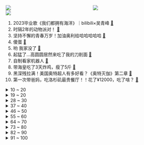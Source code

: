 <div >
	<a style="float:left;width:55%;" href = "https://github.com/anuraghazra/github-readme-stats">
	 <img src = "https://github-readme-stats.vercel.app/api?username=iuuuuuaena&theme=buefy&show_icons=true"/>
	</a>
	<a  style="float:right;width:45%" href = "https://github.com/anuraghazra/github-readme-stats">
	 <img  src="https://github-readme-stats.vercel.app/api/top-langs/?username=anuraghazra&layout=compact"/>
	</a>
	</div>

[![](https://img.shields.io/badge/jxd-@jxdgogogo.xyz-yellowgreen.svg)](https://www.jxdgogogo.xyz)<br>
1. 2023毕业歌《我们都拥有海洋》｜bilibili×吴青峰 [:link:](//www.bilibili.com/video/BV1BN411C73S) <br>
2. 时隔2年的动物派对！ [:link:](//www.bilibili.com/video/BV1KV4y1S7xh) <br>
3. 坚持不懈的青春万岁！加油奥利给哈哈哈哈哈 [:link:](//www.bilibili.com/video/BV1Ts4y1y7zL) <br>
4. 傻蛋 [:link:](//www.bilibili.com/video/BV1rh4y1G7uv) <br>
5. 哟 我家没了 [:link:](//www.bilibili.com/video/BV1fV4y1U7UR) <br>
6. 起猛了…高圆圆居然来吃了我的刀削面 [:link:](//www.bilibili.com/video/BV1yo4y1E7iq) <br>
7. 自制看家机器人 [:link:](//www.bilibili.com/video/BV1wP411B7Zx) <br>
8. 带海皇吃了3天炸鸡，瘦了5斤 [:link:](//www.bilibili.com/video/BV1kX4y1t7QJ) <br>
9. 黑深残拉满！美国奥特超人有多好看？《奥特灭伽》第二章 [:link:](//www.bilibili.com/video/BV1mV4y127Ju) <br>
10. 第一次带爸妈，吃洛杉矶最贵餐厅！！花了¥12000，吃了啥？ [:link:](//www.bilibili.com/video/BV1Fu411Y7i6) <br>
<details>
<summary>10 ~ 20</summary>

11. 给小潮院长爸爸做饭！ [:link:](//www.bilibili.com/video/BV1ou4y1Z7yL) <br>
12. 复原夏代绿松石兽面牌饰，愿所有流失的国宝都能回家！ [:link:](//www.bilibili.com/video/BV16L411i7tf) <br>
13. 本来挺喜欢天书奇谭的... [:link:](//www.bilibili.com/video/BV17h4y1R7vD) <br>
14. 《明日方舟》EP - Before Summer [:link:](//www.bilibili.com/video/BV1xu4y1d79V) <br>
15. 我要转型穿搭博主咯 [:link:](//www.bilibili.com/video/BV1Ps4y1v7ED) <br>
16. 挑战和56个民族同胞合影.第一站鄂伦春族 [:link:](//www.bilibili.com/video/BV1J14y1S7cG) <br>
17. 账号已被盗 [:link:](//www.bilibili.com/video/BV1Wh4y1G74h) <br>
18. 新番时光机！一个时代的开启！10年前的观众都在看什么神片？！「2013年4月篇」泛式 [:link:](//www.bilibili.com/video/BV1to4y1N7Z6) <br>
19. 豆瓣排行榜第5名，12岁女孩爱上冷血大叔，足以载入影史的片子 [:link:](//www.bilibili.com/video/BV1kX4y1t7w8) <br>
</details>
<details>
<summary>19 ~ 20</summary>

20. 戴过Vision Pro后，这些问题有了答案 [:link:](//www.bilibili.com/video/BV1hu4y1d7uz) <br>
21. “初看不懂句中意，再看已是剧中人” [:link:](//www.bilibili.com/video/BV1Pu4y1f7sV) <br>
22. 这些看似炫酷的电影道具服，演员穿的时候那都遭了血罪了！【疯狂的演员04】 [:link:](//www.bilibili.com/video/BV18X4y1t7Px) <br>
23. 《你应该灿烂而热烈》 [:link:](//www.bilibili.com/video/BV1kc41137ht) <br>
24. ⚡️一口气速通中国古代王朝简史⚡️ [:link:](//www.bilibili.com/video/BV1Su4y1Z76Q) <br>
25. 他想做个《差生》 [:link:](//www.bilibili.com/video/BV1oW4y1X785) <br>
26. 骑行中亚，又阳了有点倒霉，救助被困小狗反被咬伤，第一次在国外废弃房 [:link:](//www.bilibili.com/video/BV1fh4y19747) <br>
27. 当代年轻人总有一些莫名其妙的坚持 [:link:](//www.bilibili.com/video/BV1Tc411G7tq) <br>
28. 【碧蓝航线6周年】凤凰传奇敦煌寻声，碧蓝航线x敦煌博物馆特别联动 [:link:](//www.bilibili.com/video/BV1Nu411W7HD) <br>
</details>
<details>
<summary>28 ~ 30</summary>

29. 会有哪些up主来我们直播间买东西？？？ [:link:](//www.bilibili.com/video/BV1KN411k7KF) <br>
30. 《左手指坤》-第15届华语金曲奖！ikun专享！全网首发！！ [:link:](//www.bilibili.com/video/BV14M4y1Y7GB) <br>
31. 深夜，一顿各怀鬼胎的烧烤。 [:link:](//www.bilibili.com/video/BV1cz4y1i7SA) <br>
32. 喜提大专？不怕！打破升本科的信息差！ [:link:](//www.bilibili.com/video/BV1NP411B7d6) <br>
33. 【warma】捣蛋！我偷走了怒九重要的东西！ [:link:](//www.bilibili.com/video/BV1ro4y1E7c3) <br>
34. 择日飞仙 完整版 [:link:](//www.bilibili.com/video/BV1ic411u79d) <br>
35. 啥叫“人脉说唱”？唱哭全场的惨遭淘汰，“重复歌词”却一路晋级 [:link:](//www.bilibili.com/video/BV1wo4y1J7Vs) <br>
36. 3.7神工天巧，元素专家全成就地图，白拿185原石 [:link:](//www.bilibili.com/video/BV1hz4y1v7HC) <br>
37. 白银丛刃腕豪vs直面泰山男刀！拳快还是刀块？#真金白银vs最强王者 [:link:](//www.bilibili.com/video/BV18X4y1t7sj) <br>
</details>
<details>
<summary>37 ~ 40</summary>

38. 去清华大学食堂报道!被清华学生疯狂投喂?! 一天胖8斤... [:link:](//www.bilibili.com/video/BV1eV4y127FP) <br>
39. 新王登基！ [:link:](//www.bilibili.com/video/BV1cz4y1B7y9) <br>
40. 球2究竟埋藏了多少细节？《流浪地球2》全片解析08 [:link:](//www.bilibili.com/video/BV13c41137Xe) <br>
41. 鼠头鸭脖，我的看法 [:link:](//www.bilibili.com/video/BV1TN411k7vE) <br>
42. 胃口不好，就吃一根腿！ [:link:](//www.bilibili.com/video/BV1SM4y1a7Xq) <br>
43. 【定格动画】美依礼芽竟教我的模型跳舞！？定格应援 极乐净土 [:link:](//www.bilibili.com/video/BV1Nu4y1f7Ra) <br>
44. 旅行者等我，我会在我的第二幕来见你 [:link:](//www.bilibili.com/video/BV1YW4y1X7DH) <br>
45. 《重返未来：1999》1.1版本PV：雷米特杯失窃案 [:link:](//www.bilibili.com/video/BV1PN411k7vU) <br>
46. 全球最贵超市！普通人一次购物能花多少钱？ [:link:](//www.bilibili.com/video/BV1ro4y1E7D6) <br>
</details>
<details>
<summary>46 ~ 50</summary>

47. 当你有个香港朋友 [:link:](//www.bilibili.com/video/BV1CW4y1X7E8) <br>
48. 史上死法最多的游戏！甚至可以手搓黑洞！ [:link:](//www.bilibili.com/video/BV158411Z76R) <br>
49. 花20天烤一块肉 味道能有多离谱？ [:link:](//www.bilibili.com/video/BV1Mc411g71J) <br>
50. 最帅的假面骑士？一口气开箱空我全形态！万代 SHF真骨雕 [:link:](//www.bilibili.com/video/BV1nM4y1Y7wf) <br>
51. 因为一个大哥，从此高考试卷武装押运 [:link:](//www.bilibili.com/video/BV1VM4y1Y7rQ) <br>
52. 《原神》剧情PV-「良良绮谈」 [:link:](//www.bilibili.com/video/BV1Fh4y1R7n9) <br>
53. 2023高考笑话 [:link:](//www.bilibili.com/video/BV1L8411Z7F7) <br>
54. 15年前难到变态的游戏？死1000次都无法通关！ [:link:](//www.bilibili.com/video/BV1KV4y1S7Du) <br>
55. 探秘迪拜最土豪自助餐！迪拜皇室自助餐！都吃什么？ [:link:](//www.bilibili.com/video/BV1uh4y1X7Gn) <br>
</details>
<details>
<summary>55 ~ 60</summary>

56. 全世界都祝你高考顺利！高考加油！ [:link:](//www.bilibili.com/video/BV1hV4y1U7WE) <br>
57. 山区的孩子们第一次在学校吃上面条了！ [:link:](//www.bilibili.com/video/BV1gu411Y7CK) <br>
58. 99%的人不知道！高考能有多奇葩？！ [:link:](//www.bilibili.com/video/BV1Yh4y1G7pn) <br>
59. 【英文脱口秀互动】高考完就来看演出！ [:link:](//www.bilibili.com/video/BV1e14y1S76k) <br>
60. 银狼：不要按啊啊啊啊啊——！！【星穹动画】 [:link:](//www.bilibili.com/video/BV1ac41137fa) <br>
61. 对不起杨坤老师！粉丝太喜欢你了强烈要求返场....视频为本人二次剪辑配音，纯属娱乐！ [:link:](//www.bilibili.com/video/BV1914y1U7DJ) <br>
62. 监考老师：我就知道你把手机藏这里了！ [:link:](//www.bilibili.com/video/BV1Hk4y1p7K8) <br>
63. 介绍一个，学霸都会焦虑的，养蛊式学习法 [:link:](//www.bilibili.com/video/BV1w14y1Q7oT) <br>
64. 有人能说出关于你的一切，你会相信他是穿越的吗？ [:link:](//www.bilibili.com/video/BV1XW4y1X7EL) <br>
</details>
<details>
<summary>64 ~ 70</summary>

65. 《热爱105°C的猫咪》 [:link:](//www.bilibili.com/video/BV1gP411Q74K) <br>
66. 高速相机揭秘近视手术，医生在眼球上到底做了啥？ [:link:](//www.bilibili.com/video/BV1Bs4y1e7xF) <br>
67. 曜：我要进厂啦！ [:link:](//www.bilibili.com/video/BV1Ju411Y7XG) <br>
68. 抱歉，我抽到真的了！【星穹铁道|定格动画】 [:link:](//www.bilibili.com/video/BV1Fh4y1R73Q) <br>
69. 夺命十三枪 [:link:](//www.bilibili.com/video/BV1Ao4y1T7GF) <br>
70. 中西合璧｜Golden Hour！这是什么古筝与大提琴的宿命感啊！ [:link:](//www.bilibili.com/video/BV1Qh4y197VF) <br>
71. 【动画吃播】在七圣召唤比赛输给心海跑来乌有亭狂炫油豆腐的八重神子大人 [:link:](//www.bilibili.com/video/BV1Yo4y1T7Qj) <br>
72. 【空想花庭】HE全关卡 摆完挂机 简单好抄（持续更新中） [:link:](//www.bilibili.com/video/BV13P411Q74r) <br>
73. 应粉丝要求挑战2公斤战斧牛排，开干 [:link:](//www.bilibili.com/video/BV1vo4y1T7ue) <br>
</details>
<details>
<summary>73 ~ 80</summary>

74. 马克思是怎么看待打工人躺平的？【毒舌的南瓜】 [:link:](//www.bilibili.com/video/BV1oc41137S5) <br>
75. 按下快门的瞬间，命运的齿轮开始转动 [:link:](//www.bilibili.com/video/BV1zL411i7Mo) <br>
76. 【猜价格挑战】猜不中...根本猜不中！ [:link:](//www.bilibili.com/video/BV1uM4y1v7nF) <br>
77. “九十年代的高中生眼里满是自信与希望” [:link:](//www.bilibili.com/video/BV1ah4y1G7mx) <br>
78. 💜漫游紫色星穹，你选择谁？💜【动画MEME】 [:link:](//www.bilibili.com/video/BV12h4y1G7Xg) <br>
79. 街拍摄影师的"祖师爷" Bill Cunningham | 一部行走的时装历史 [:link:](//www.bilibili.com/video/BV1Yc41137yn) <br>
80. 5岁孩子竟然能做出这样的决定！ [:link:](//www.bilibili.com/video/BV1no4y1T78b) <br>
81. 《   疾   速   甜   心   》2.0 [:link:](//www.bilibili.com/video/BV1w14y1Q72B) <br>
82. 更适合福瑞宝宝体质的多巴胺穿搭 [:link:](//www.bilibili.com/video/BV1zX4y1t7VS) <br>
</details>
<details>
<summary>82 ~ 90</summary>

83. 如果原神是一部卡通系列 | 异世界电玩将军 [:link:](//www.bilibili.com/video/BV1kc41137P7) <br>
84. 《皮带演奏家》 [:link:](//www.bilibili.com/video/BV1Vo4y1T7ke) <br>
85. 大牌香水平替 only 300多？！ [:link:](//www.bilibili.com/video/BV1gm4y1q7dD) <br>
86. 《奥拉星2》手游首曝宣传片——Hi! 你知道亚比吗？ [:link:](//www.bilibili.com/video/BV1Ag4y1F7i1) <br>
87. “再怎么厉害的攻击，打不中对手也没有意义吧” [:link:](//www.bilibili.com/video/BV1uP411B7ou) <br>
88. 《崩坏：星穹铁道》SGF参展视频：「宇宙游戏」 [:link:](//www.bilibili.com/video/BV1zz4y1v7r8) <br>
89. 一定要关好门窗！小心入侵家中的“伪人” [:link:](//www.bilibili.com/video/BV1LP411B7mZ) <br>
90. 《19岁生日与反甲宣传片》（一周年纪念） [:link:](//www.bilibili.com/video/BV1No4y1T72m) <br>
91. 为什么我晒黑之后变性感了啊！ [:link:](//www.bilibili.com/video/BV1uW4y1R7AE) <br>
</details>
<details>
<summary>91 ~ 100</summary>

92. 《潜伏》里的职场有多难？余则成骂哭小姑娘！为啥职场不说人话？ [:link:](//www.bilibili.com/video/BV1bk4y1p7XF) <br>
93. 就是这群才华横溢的年轻人为我们演绎了那部旷世奇书《红楼梦》。 [:link:](//www.bilibili.com/video/BV1ZN411C71H) <br>
94. 【B站毕业歌】35所高校联动唱响《我们都拥有海洋》｜全国高校版 [:link:](//www.bilibili.com/video/BV1914y1U7C4) <br>
95. 《当代父母带娃现状》 [:link:](//www.bilibili.com/video/BV1HN411y7AU) <br>
96. 【原神】这 也 能 进 化2.0？！ [:link:](//www.bilibili.com/video/BV1DX4y187hk) <br>
97. 【中气爱】厄尔尼诺就要来了，2023年是最热一年吗？ [:link:](//www.bilibili.com/video/BV1yz4y1v7PG) <br>
98. 不一样的末世文 [:link:](//www.bilibili.com/video/BV1Bh4y1G7hj) <br>
99. 代  替  我 [:link:](//www.bilibili.com/video/BV1VN411y7dx) <br>
100. 为了打破次元壁，我计划刷新世界纪录！再试一次，也许就会迎来新的人生！ [:link:](//www.bilibili.com/video/BV1SM4y1e7Eq) <br>
</details>
